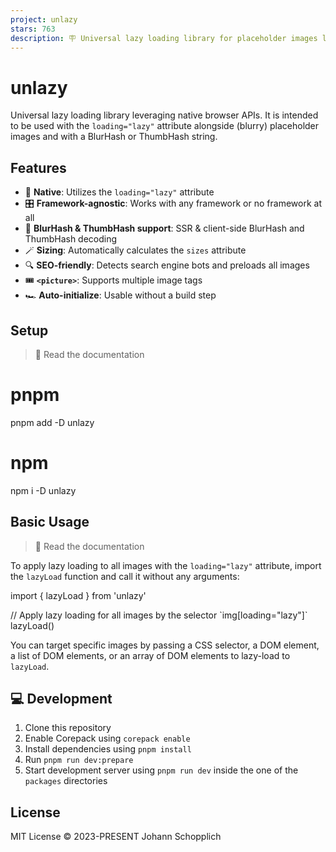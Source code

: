 ```yaml
---
project: unlazy
stars: 763
description: 🪧 Universal lazy loading library for placeholder images leveraging native browser APIs
---
```


unlazy
======

Universal lazy loading library leveraging native browser APIs. It is intended to be used with the `loading="lazy"` attribute alongside (blurry) placeholder images and with a BlurHash or ThumbHash string.

Features
--------

-   🎀 **Native**: Utilizes the `loading="lazy"` attribute
-   🎛️ **Framework-agnostic**: Works with any framework or no framework at all
-   🌊 **BlurHash & ThumbHash support**: SSR & client-side BlurHash and ThumbHash decoding
-   🪄 **Sizing**: Automatically calculates the `sizes` attribute
-   🔍 **SEO-friendly**: Detects search engine bots and preloads all images
-   🎟 **`<picture>`**: Supports multiple image tags
-   🏎 **Auto-initialize**: Usable without a build step

Setup
-----

> 📖 Read the documentation

# pnpm
pnpm add -D unlazy

# npm
npm i -D unlazy

Basic Usage
-----------

> 📖 Read the documentation

To apply lazy loading to all images with the `loading="lazy"` attribute, import the `lazyLoad` function and call it without any arguments:

import { lazyLoad } from 'unlazy'

// Apply lazy loading for all images by the selector \`img\[loading="lazy"\]\`
lazyLoad()

You can target specific images by passing a CSS selector, a DOM element, a list of DOM elements, or an array of DOM elements to lazy-load to `lazyLoad`.

💻 Development
--------------

1.  Clone this repository
2.  Enable Corepack using `corepack enable`
3.  Install dependencies using `pnpm install`
4.  Run `pnpm run dev:prepare`
5.  Start development server using `pnpm run dev` inside the one of the `packages` directories

License
-------

MIT License © 2023-PRESENT Johann Schopplich
